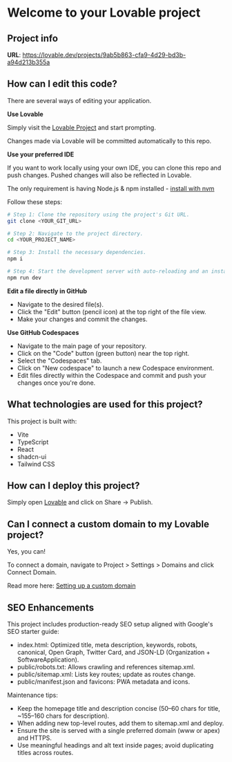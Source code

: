 # Welcome to your Lovable project

## Project info

**URL**: https://lovable.dev/projects/9ab5b863-cfa9-4d29-bd3b-a94d213b355a

## How can I edit this code?

There are several ways of editing your application.

**Use Lovable**

Simply visit the [Lovable Project](https://lovable.dev/projects/9ab5b863-cfa9-4d29-bd3b-a94d213b355a) and start prompting.

Changes made via Lovable will be committed automatically to this repo.

**Use your preferred IDE**

If you want to work locally using your own IDE, you can clone this repo and push changes. Pushed changes will also be reflected in Lovable.

The only requirement is having Node.js & npm installed - [install with nvm](https://github.com/nvm-sh/nvm#installing-and-updating)

Follow these steps:

```sh
# Step 1: Clone the repository using the project's Git URL.
git clone <YOUR_GIT_URL>

# Step 2: Navigate to the project directory.
cd <YOUR_PROJECT_NAME>

# Step 3: Install the necessary dependencies.
npm i

# Step 4: Start the development server with auto-reloading and an instant preview.
npm run dev
```

**Edit a file directly in GitHub**

- Navigate to the desired file(s).
- Click the "Edit" button (pencil icon) at the top right of the file view.
- Make your changes and commit the changes.

**Use GitHub Codespaces**

- Navigate to the main page of your repository.
- Click on the "Code" button (green button) near the top right.
- Select the "Codespaces" tab.
- Click on "New codespace" to launch a new Codespace environment.
- Edit files directly within the Codespace and commit and push your changes once you're done.

## What technologies are used for this project?

This project is built with:

- Vite
- TypeScript
- React
- shadcn-ui
- Tailwind CSS

## How can I deploy this project?

Simply open [Lovable](https://lovable.dev/projects/9ab5b863-cfa9-4d29-bd3b-a94d213b355a) and click on Share -> Publish.

## Can I connect a custom domain to my Lovable project?

Yes, you can!

To connect a domain, navigate to Project > Settings > Domains and click Connect Domain.

Read more here: [Setting up a custom domain](https://docs.lovable.dev/features/custom-domain#custom-domain)

## SEO Enhancements

This project includes production-ready SEO setup aligned with Google's SEO starter guide:

- index.html: Optimized title, meta description, keywords, robots, canonical, Open Graph, Twitter Card, and JSON-LD (Organization + SoftwareApplication).
- public/robots.txt: Allows crawling and references sitemap.xml.
- public/sitemap.xml: Lists key routes; update as routes change.
- public/manifest.json and favicons: PWA metadata and icons.

Maintenance tips:

- Keep the homepage title and description concise (50–60 chars for title, ~155–160 chars for description).
- When adding new top-level routes, add them to sitemap.xml and deploy.
- Ensure the site is served with a single preferred domain (www or apex) and HTTPS.
- Use meaningful headings and alt text inside pages; avoid duplicating titles across routes.
